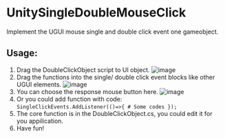 # UnitySingleDoubleMouseClick
Implement the UGUI mouse single and double click event one gameobject.

## Usage:
1. Drag the DoubleClickObject script to UI object.
![image](https://user-images.githubusercontent.com/82807618/132949954-4ab5aafb-27ba-4a6a-82cb-b4b96b0d62be.png)
2. Drag the functions into the single/ double click event blocks like other UGUI elements.
![image](https://user-images.githubusercontent.com/82807618/132950049-e7709880-df82-46a5-b769-edb8224377de.png)
3. You can choose the response mouse button here.
![image](https://user-images.githubusercontent.com/82807618/132950078-b23f8cbe-0f48-43d1-a688-ad5130da76e6.png)
4. Or you could add function with code: `SingleClickEvents.AddListener(()=>{ # Some codes });` 
5. The core function is in the DoubleClickObject.cs, you could edit it for you appilication.
6. Have fun!
